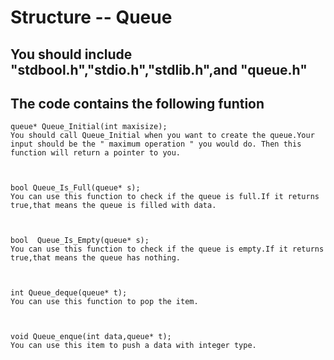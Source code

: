 # Structure -- Queue

## You should include "stdbool.h","stdio.h","stdlib.h",and "queue.h"  

## The code contains the following funtion

    queue* Queue_Initial(int maxisize);
    You should call Queue_Initial when you want to create the queue.Your input should be the " maximum operation " you would do. Then this function will return a pointer to you.
    
    
    
    bool Queue_Is_Full(queue* s);
    You can use this function to check if the queue is full.If it returns true,that means the queue is filled with data.
    
    
    
    bool  Queue_Is_Empty(queue* s);
    You can use this function to check if the queue is empty.If it returns true,that means the queue has nothing.



    int Queue_deque(queue* t);
    You can use this function to pop the item.



    void Queue_enque(int data,queue* t);
    You can use this item to push a data with integer type. 
